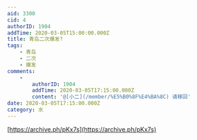 ```yaml
---
aid: 3300
cid: 4
authorID: 1904
addTime: 2020-03-05T15:00:00.000Z
title: 青岛二次爆发?
tags:
    - 青岛
    - 二次
    - 爆发
comments:
    -
        authorID: 1904
        addTime: 2020-03-05T17:15:00.000Z
        content: '@[小二](/member/%E5%B0%8F%E4%BA%8C) 请移回'
date: 2020-03-05T17:15:00.000Z
category: 水
---
```


[https://archive.ph/pKx7s](https://archive.ph/pKx7s)
